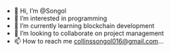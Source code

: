 - 👋 Hi, I’m @Songol
- 👀 I’m interested in programming
- 🌱 I’m currently learning blockchain development
- 💞️ I’m looking to collaborate on project management
- 📫 How to reach me collinssongol016@gmail.com...


<!---
Songol/Songol is a ✨ special ✨ repository because its `README.md` (this file) appears on your GitHub profile.
You can click the Preview link to take a look at your changes.
--->
